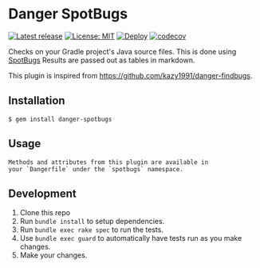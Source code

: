 # Danger SpotBugs
[![Latest release](https://img.shields.io/github/v/release/mathroule/danger-spotbugs.svg)](https://github.com/mathroule/danger-spotbugs/releases/latest) [![License: MIT](https://img.shields.io/badge/License-MIT-yellow.svg)](https://opensource.org/licenses/MIT) [![Deploy](https://github.com/mathroule/danger-spotbugs/workflows/Deploy/badge.svg)](https://github.com/mathroule/danger-spotbugs/actions) [![codecov](https://codecov.io/gh/mathroule/danger-spotbugs/branch/main/graph/badge.svg?token=KW312ANXPN)](https://codecov.io/gh/mathroule/danger-spotbugs)

Checks on your Gradle project's Java source files.
This is done using [SpotBugs](https://spotbugs.github.io)
Results are passed out as tables in markdown.

This plugin is inspired from https://github.com/kazy1991/danger-findbugs.

## Installation

    $ gem install danger-spotbugs

## Usage

    Methods and attributes from this plugin are available in
    your `Dangerfile` under the `spotbugs` namespace.

## Development

1. Clone this repo
2. Run `bundle install` to setup dependencies.
3. Run `bundle exec rake spec` to run the tests.
4. Use `bundle exec guard` to automatically have tests run as you make changes.
5. Make your changes.
